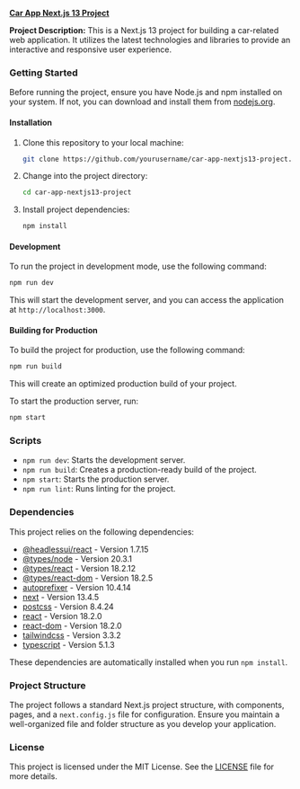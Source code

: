 [**Car App Next.js 13 Project**](https://car-showroom-nextjs13-app-vk31-42hmg8wv3-hammad-aslam.vercel.app)

**Project Description:**
This is a Next.js 13 project for building a car-related web application. It utilizes the latest technologies and libraries to provide an interactive and responsive user experience.

### Getting Started

Before running the project, ensure you have Node.js and npm installed on your system. If not, you can download and install them from [nodejs.org](https://nodejs.org/).

#### Installation

1. Clone this repository to your local machine:

    ```bash
    git clone https://github.com/yourusername/car-app-nextjs13-project.git
    ```

2. Change into the project directory:

    ```bash
    cd car-app-nextjs13-project
    ```

3. Install project dependencies:

    ```bash
    npm install
    ```

#### Development

To run the project in development mode, use the following command:

```bash
npm run dev
```

This will start the development server, and you can access the application at `http://localhost:3000`.

#### Building for Production

To build the project for production, use the following command:

```bash
npm run build
```

This will create an optimized production build of your project.

To start the production server, run:

```bash
npm start
```

### Scripts

- `npm run dev`: Starts the development server.
- `npm run build`: Creates a production-ready build of the project.
- `npm start`: Starts the production server.
- `npm run lint`: Runs linting for the project.

### Dependencies

This project relies on the following dependencies:

- [@headlessui/react](https://www.npmjs.com/package/@headlessui/react) - Version 1.7.15
- [@types/node](https://www.npmjs.com/package/@types/node) - Version 20.3.1
- [@types/react](https://www.npmjs.com/package/@types/react) - Version 18.2.12
- [@types/react-dom](https://www.npmjs.com/package/@types/react-dom) - Version 18.2.5
- [autoprefixer](https://www.npmjs.com/package/autoprefixer) - Version 10.4.14
- [next](https://www.npmjs.com/package/next) - Version 13.4.5
- [postcss](https://www.npmjs.com/package/postcss) - Version 8.4.24
- [react](https://www.npmjs.com/package/react) - Version 18.2.0
- [react-dom](https://www.npmjs.com/package/react-dom) - Version 18.2.0
- [tailwindcss](https://www.npmjs.com/package/tailwindcss) - Version 3.3.2
- [typescript](https://www.npmjs.com/package/typescript) - Version 5.1.3

These dependencies are automatically installed when you run `npm install`.

### Project Structure

The project follows a standard Next.js project structure, with components, pages, and a `next.config.js` file for configuration. Ensure you maintain a well-organized file and folder structure as you develop your application.

### License

This project is licensed under the MIT License. See the [LICENSE](LICENSE) file for more details.
